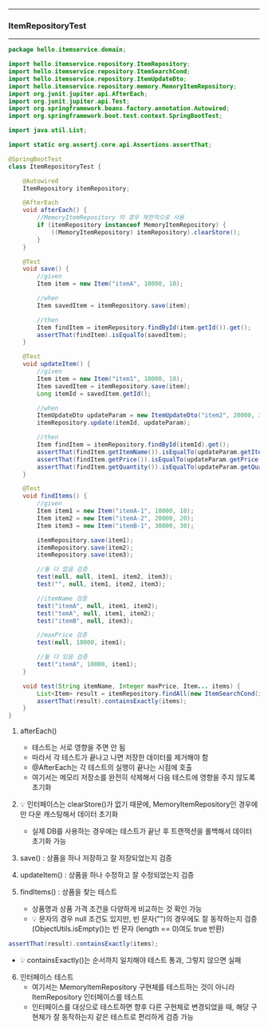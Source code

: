 -----
### ItemRepositoryTest
-----
```java
package hello.itemservice.domain;

import hello.itemservice.repository.ItemRepository;
import hello.itemservice.repository.ItemSearchCond;
import hello.itemservice.repository.ItemUpdateDto;
import hello.itemservice.repository.memory.MemoryItemRepository;
import org.junit.jupiter.api.AfterEach;
import org.junit.jupiter.api.Test;
import org.springframework.beans.factory.annotation.Autowired;
import org.springframework.boot.test.context.SpringBootTest;

import java.util.List;

import static org.assertj.core.api.Assertions.assertThat;

@SpringBootTest
class ItemRepositoryTest {

    @Autowired
    ItemRepository itemRepository;

    @AfterEach
    void afterEach() {
        //MemoryItemRepository 의 경우 제한적으로 사용
        if (itemRepository instanceof MemoryItemRepository) {
            ((MemoryItemRepository) itemRepository).clearStore();
        }
    }

    @Test
    void save() {
        //given
        Item item = new Item("itemA", 10000, 10);

        //when
        Item savedItem = itemRepository.save(item);

        //then
        Item findItem = itemRepository.findById(item.getId()).get();
        assertThat(findItem).isEqualTo(savedItem);
    }

    @Test
    void updateItem() {
        //given
        Item item = new Item("item1", 10000, 10);
        Item savedItem = itemRepository.save(item);
        Long itemId = savedItem.getId();

        //when
        ItemUpdateDto updateParam = new ItemUpdateDto("item2", 20000, 30);
        itemRepository.update(itemId, updateParam);

        //then
        Item findItem = itemRepository.findById(itemId).get();
        assertThat(findItem.getItemName()).isEqualTo(updateParam.getItemName());
        assertThat(findItem.getPrice()).isEqualTo(updateParam.getPrice());
        assertThat(findItem.getQuantity()).isEqualTo(updateParam.getQuantity());
    }

    @Test
    void findItems() {
        //given
        Item item1 = new Item("itemA-1", 10000, 10);
        Item item2 = new Item("itemA-2", 20000, 20);
        Item item3 = new Item("itemB-1", 30000, 30);

        itemRepository.save(item1);
        itemRepository.save(item2);
        itemRepository.save(item3);

        //둘 다 없음 검증
        test(null, null, item1, item2, item3);
        test("", null, item1, item2, item3);

        //itemName 검증
        test("itemA", null, item1, item2);
        test("temA", null, item1, item2);
        test("itemB", null, item3);

        //maxPrice 검증
        test(null, 10000, item1);

        //둘 다 있음 검증
        test("itemA", 10000, item1);
    }

    void test(String itemName, Integer maxPrice, Item... items) {
        List<Item> result = itemRepository.findAll(new ItemSearchCond(itemName, maxPrice));
        assertThat(result).containsExactly(items);
    }
}
```
1. afterEach()
   - 테스트는 서로 영향을 주면 안 됨
   - 따라서 각 테스트가 끝나고 나면 저장한 데이터를 제거해야 함
   - @AfterEach는 각 테스트의 실행이 끝나는 시점에 호출
   - 여기서는 메모리 저장소를 완전히 삭제해서 다음 테스트에 영향을 주지 않도록 초기화

2. 💡 인터페이스는 clearStore()가 없기 때문에, MemoryItemRepository인 경우에만 다운 캐스팅해서 데이터 초기화
   - 실제 DB를 사용하는 경우에는 테스트가 끝난 후 트랜잭션을 롤백해서 데이터 초기화 가능

3. save() : 상품을 하나 저장하고 잘 저장되었는지 검증
4. updateItem() : 상품을 하나 수정하고 잘 수정되었는지 검증
5. findItems() : 상품을 찾는 테스트
   - 상품명과 상품 가격 조건을 다양하게 비교하는 것 확인 가능
   - 💡 문자의 경우 null 조건도 있지만, 빈 문자("")의 경우에도 잘 동작하는지 검증 (ObjectUtils.isEmpty()는 빈 문자 (length == 0)여도 true 반환)
```java
assertThat(result).containsExactly(items);
```
   - 💡 containsExactly()는 순서까지 일치해야 테스트 통과, 그렇지 않으면 실패
     
6. 인터페이스 테스트
   - 여기서는 MemoryItemRepository 구현체를 테스트하는 것이 아니라 ItemRepository 인터페이스를 테스트
   - 인터페이스를 대상으로 테스트하면 향후 다른 구현체로 변경되었을 때, 해당 구현체가 잘 동작하는지 같은 테스트로 편리하게 검증 가능
   
